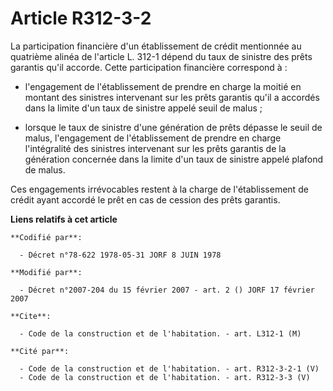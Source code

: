 # Article R312-3-2

La participation financière d'un établissement de crédit mentionnée au quatrième alinéa de l'article L. 312-1 dépend du taux
de sinistre des prêts garantis qu'il accorde. Cette participation financière correspond à :

- l'engagement de l'établissement de prendre en charge la moitié en montant des sinistres intervenant sur les prêts garantis
qu'il a accordés dans la limite d'un taux de sinistre appelé seuil de malus ;

- lorsque le taux de sinistre d'une génération de prêts dépasse le seuil de malus, l'engagement de l'établissement de prendre
en charge l'intégralité des sinistres intervenant sur les prêts garantis de la génération concernée dans la limite d'un taux
de sinistre appelé plafond de malus.

Ces engagements irrévocables restent à la charge de l'établissement de crédit ayant accordé le prêt en cas de cession des
prêts garantis.

**Liens relatifs à cet article**

	**Codifié par**:

	  - Décret n°78-622 1978-05-31 JORF 8 JUIN 1978

	**Modifié par**:

	  - Décret n°2007-204 du 15 février 2007 - art. 2 () JORF 17 février 2007

	**Cite**:

	  - Code de la construction et de l'habitation. - art. L312-1 (M)

	**Cité par**:

	  - Code de la construction et de l'habitation. - art. R312-3-2-1 (V)
	  - Code de la construction et de l'habitation. - art. R312-3-3 (V)
